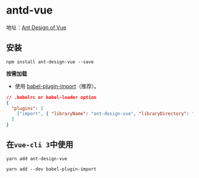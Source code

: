 # antd-vue

地址：[Ant Design of Vue](https://vue.ant.design/docs/vue/introduce-cn/)

## 安装 ##

    npm install ant-design-vue --save
    
**按需加载**

- 使用 [babel-plugin-import](https://github.com/ant-design/babel-plugin-import)（推荐）。

```json
// .babelrc or babel-loader option
{
  "plugins": [
    ["import", { "libraryName": "ant-design-vue", "libraryDirectory": "es", "style": "css" }] // `style: true` 会加载 less 文件
  ]
}
```

## 在`vue-cli 3`中使用 ##

    yarn add ant-design-vue
    
    yarn add --dev babel-plugin-import
    
    